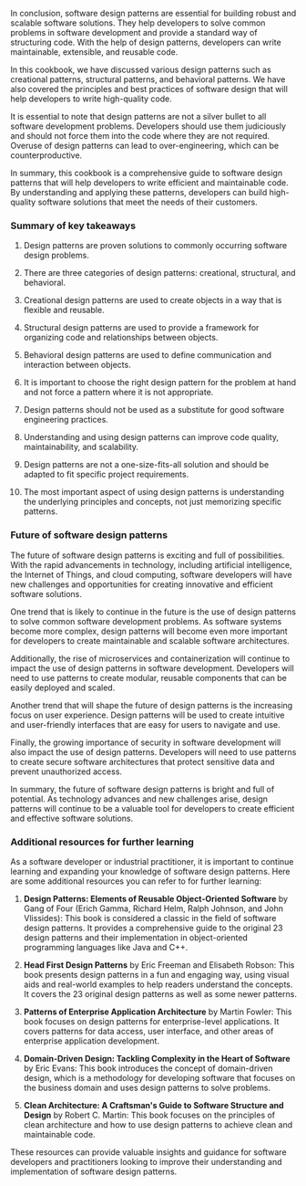 In conclusion, software design patterns are essential for building robust and scalable software solutions. They help developers to solve common problems in software development and provide a standard way of structuring code. With the help of design patterns, developers can write maintainable, extensible, and reusable code.

In this cookbook, we have discussed various design patterns such as creational patterns, structural patterns, and behavioral patterns. We have also covered the principles and best practices of software design that will help developers to write high-quality code.

It is essential to note that design patterns are not a silver bullet to all software development problems. Developers should use them judiciously and should not force them into the code where they are not required. Overuse of design patterns can lead to over-engineering, which can be counterproductive.

In summary, this cookbook is a comprehensive guide to software design patterns that will help developers to write efficient and maintainable code. By understanding and applying these patterns, developers can build high-quality software solutions that meet the needs of their customers.

### Summary of key takeaways
1. Design patterns are proven solutions to commonly occurring software design problems.

2. There are three categories of design patterns: creational, structural, and behavioral.

3. Creational design patterns are used to create objects in a way that is flexible and reusable.

4. Structural design patterns are used to provide a framework for organizing code and relationships between objects.

5. Behavioral design patterns are used to define communication and interaction between objects.

6. It is important to choose the right design pattern for the problem at hand and not force a pattern where it is not appropriate.

7. Design patterns should not be used as a substitute for good software engineering practices.

8. Understanding and using design patterns can improve code quality, maintainability, and scalability.

9. Design patterns are not a one-size-fits-all solution and should be adapted to fit specific project requirements.

10. The most important aspect of using design patterns is understanding the underlying principles and concepts, not just memorizing specific patterns.

### Future of software design patterns
The future of software design patterns is exciting and full of possibilities. With the rapid advancements in technology, including artificial intelligence, the Internet of Things, and cloud computing, software developers will have new challenges and opportunities for creating innovative and efficient software solutions.

One trend that is likely to continue in the future is the use of design patterns to solve common software development problems. As software systems become more complex, design patterns will become even more important for developers to create maintainable and scalable software architectures.

Additionally, the rise of microservices and containerization will continue to impact the use of design patterns in software development. Developers will need to use patterns to create modular, reusable components that can be easily deployed and scaled.

Another trend that will shape the future of design patterns is the increasing focus on user experience. Design patterns will be used to create intuitive and user-friendly interfaces that are easy for users to navigate and use.

Finally, the growing importance of security in software development will also impact the use of design patterns. Developers will need to use patterns to create secure software architectures that protect sensitive data and prevent unauthorized access.

In summary, the future of software design patterns is bright and full of potential. As technology advances and new challenges arise, design patterns will continue to be a valuable tool for developers to create efficient and effective software solutions.

### Additional resources for further learning
As a software developer or industrial practitioner, it is important to continue learning and expanding your knowledge of software design patterns. Here are some additional resources you can refer to for further learning:

1. **Design Patterns: Elements of Reusable Object-Oriented Software** by Gang of Four (Erich Gamma, Richard Helm, Ralph Johnson, and John Vlissides): This book is considered a classic in the field of software design patterns. It provides a comprehensive guide to the original 23 design patterns and their implementation in object-oriented programming languages like Java and C++. 

2. **Head First Design Patterns** by Eric Freeman and Elisabeth Robson: This book presents design patterns in a fun and engaging way, using visual aids and real-world examples to help readers understand the concepts. It covers the 23 original design patterns as well as some newer patterns. 

3. **Patterns of Enterprise Application Architecture** by Martin Fowler: This book focuses on design patterns for enterprise-level applications. It covers patterns for data access, user interface, and other areas of enterprise application development. 

4. **Domain-Driven Design: Tackling Complexity in the Heart of Software** by Eric Evans: This book introduces the concept of domain-driven design, which is a methodology for developing software that focuses on the business domain and uses design patterns to solve problems. 

5. **Clean Architecture: A Craftsman's Guide to Software Structure and Design** by Robert C. Martin: This book focuses on the principles of clean architecture and how to use design patterns to achieve clean and maintainable code. 

These resources can provide valuable insights and guidance for software developers and practitioners looking to improve their understanding and implementation of software design patterns.
